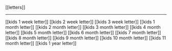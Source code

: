 [[letters]]

---

[[kids 1 week letter]]
[[kids 2 week letter]]
[[kids 3 week letter]]
[[kids 1 month letter]]
[[kids 2 month letter]]
[[kids 3 month letter]]
[[kids 4 month letter]]
[[kids 5 month letter]]
[[kids 6 month letter]]
[[kids 7 month letter]]
[[kids 8 month letter]]
[[kids 9 month letter]]
[[kids 10 month letter]]
[[kids 11 month letter]]
[[kids 1 year letter]]